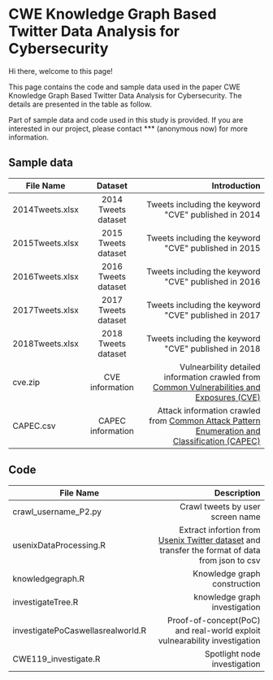 # CWE Knowledge Graph Based Twitter Data Analysis for Cybersecurity
Hi there, welcome to this page!

This page contains the code and sample data used in the paper CWE Knowledge Graph Based Twitter Data Analysis for Cybersecurity. The details are presented in the table as follow.

Part of sample data and code used in this study is provided. If you are interested in our project, please contact *** (anonymous now) for more information.
## Sample data


|File Name       | Dataset         |Introduction|
| -------------------- |:----------------:|----------------:| 
|2014Tweets.xlsx|2014 Tweets dataset|Tweets including the keyword "CVE" published in 2014|
|2015Tweets.xlsx|2015 Tweets dataset|Tweets including the keyword "CVE" published in 2015|
|2016Tweets.xlsx|2016 Tweets dataset|Tweets including the keyword "CVE" published in 2016|
|2017Tweets.xlsx|2017 Tweets dataset|Tweets including the keyword "CVE" published in 2017|
|2018Tweets.xlsx|2018 Tweets dataset|Tweets including the keyword "CVE" published in 2018|
|cve.zip|CVE information|Vulnearbility detailed information crawled from [Common Vulnerabilities and Exposures (CVE)](https://cve.mitre.org/) |
|CAPEC.csv|CAPEC information|Attack information crawled from [Common Attack Pattern Enumeration and Classification (CAPEC)](https://capec.mitre.org/)|


## Code
|File Name       |Description|
| -------------------- |---------------:| 
|crawl_username_P2.py|Crawl tweets by user screen name|
|usenixDataProcessing.R|Extract infortion from [Usenix Twitter dataset](https://umd.box.com/s/kk8if8marmekf5t5ghvi0vkwkrdcf7ji) and transfer the format of data from json to csv |
|knowledgegraph.R|Knowledge graph construction|
|investigateTree.R|knowledge graph investigation|
|investigatePoCaswellasrealworld.R|Proof-of-concept(PoC) and real-world exploit vulnearability investigation|
|CWE119_investigate.R|Spotlight node investigation|
